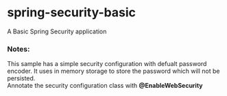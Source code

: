 # spring-security-basic
A Basic Spring Security application

### Notes:

This sample has a simple security configuration with defualt password encoder. It uses in memory storage to store the password which will not be persisted.  
Annotate the security configuration class with **@EnableWebSecurity**
